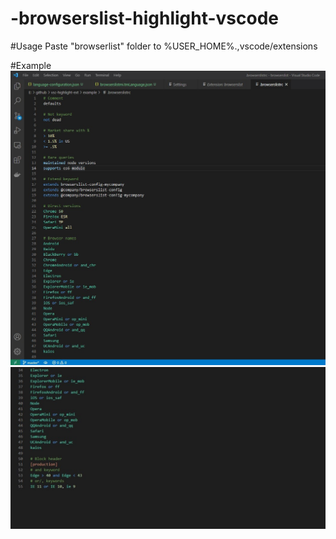 # -browserslist-highlight-vscode
#Usage
Paste "browserlist" folder to %USER_HOME%.,vscode/extensions

#Example
![vs-code-ext1](/docs/example.jpg)
![vs-code-ext1](/docs/SharedScreenshot.jpg)
